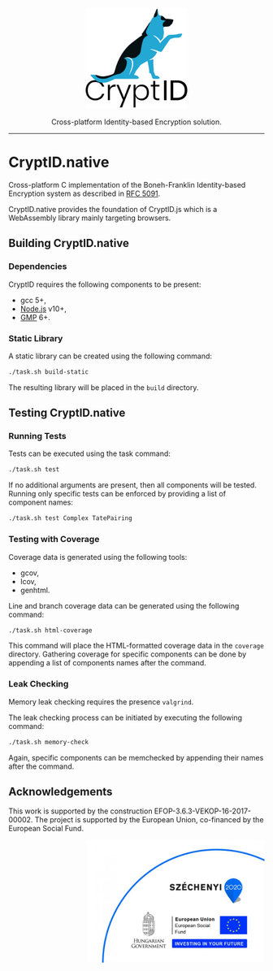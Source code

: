 <p align="center">
  <a href="https://github.com/cryptid-org">
    <img alt="CryptID" src="docs/img/cryptid-logo.png" width="200">
  </a>
</p>

<p align="center">
Cross-platform Identity-based Encryption solution.
</p>

---

# CryptID.native

Cross-platform C implementation of the Boneh-Franklin Identity-based Encryption system as described in [RFC 5091](https://tools.ietf.org/html/rfc5091).

CryptID.native provides the foundation of CryptID.js which is a WebAssembly library mainly targeting browsers.

## Building CryptID.native

### Dependencies

CryptID requires the following components to be present:

  * gcc 5+,
  * [Node.js](https://nodejs.org/en/) v10+,
  * [GMP](https://gmplib.org/) 6+.

### Static Library

A static library can be created using the following command:

~~~~bash
./task.sh build-static
~~~~

The resulting library will be placed in the `build` directory.

## Testing CryptID.native

### Running Tests

Tests can be executed using the task command:

~~~~bash
./task.sh test
~~~~

If no additional arguments are present, then all components will be tested. Running only specific tests can be enforced by providing a list of component names:

~~~~bash
./task.sh test Complex TatePairing
~~~~

### Testing with Coverage

Coverage data is generated using the following tools:

  * gcov,
  * lcov,
  * genhtml.

Line and branch coverage data can be generated using the following command:

~~~~bash
./task.sh html-coverage
~~~~

This command will place the HTML-formatted coverage data in the `coverage` directory. Gathering coverage for specific components can be done by appending a list of components names after the command.

### Leak Checking

Memory leak checking requires the presence `valgrind`.

The leak checking process can be initiated by executing the following command:

~~~~bash
./task.sh memory-check
~~~~

Again, specific components can be memchecked by appending their names after the command.

## Acknowledgements

This work is supported by the construction EFOP-3.6.3-VEKOP-16-2017-00002. The project is supported by the European Union, co-financed by the European Social Fund.

<p align="right">
  <img alt="CryptID" src="docs/img/szechenyi-logo.jpg" width="350">
</p>
